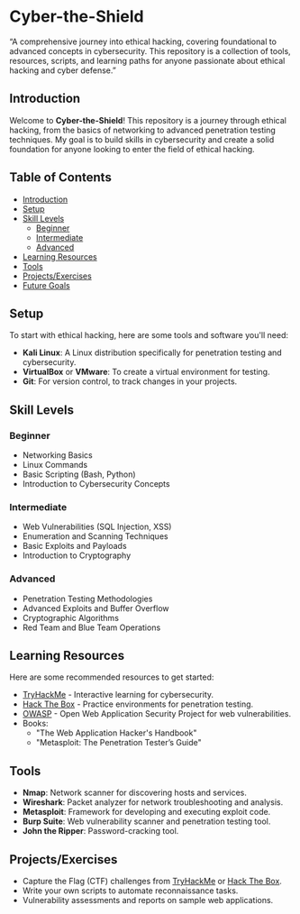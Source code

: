 # Cyber-the-Shield
“A comprehensive journey into ethical hacking, covering foundational to advanced concepts in cybersecurity. This repository is a collection of tools, resources, scripts, and learning paths for anyone passionate about ethical hacking and cyber defense.”

## Introduction
Welcome to **Cyber-the-Shield**! This repository is a journey through ethical hacking, from the basics of networking to advanced penetration testing techniques. My goal is to build skills in cybersecurity and create a solid foundation for anyone looking to enter the field of ethical hacking.

## Table of Contents
- [Introduction](#introduction)
- [Setup](#setup)
- [Skill Levels](#skill-levels)
  - [Beginner](#beginner)
  - [Intermediate](#intermediate)
  - [Advanced](#advanced)
- [Learning Resources](#learning-resources)
- [Tools](#tools)
- [Projects/Exercises](#projects-exercises)
- [Future Goals](#future-goals)

## Setup
To start with ethical hacking, here are some tools and software you'll need:
- **Kali Linux**: A Linux distribution specifically for penetration testing and cybersecurity.
- **VirtualBox** or **VMware**: To create a virtual environment for testing.
- **Git**: For version control, to track changes in your projects.

## Skill Levels

### Beginner
- Networking Basics
- Linux Commands
- Basic Scripting (Bash, Python)
- Introduction to Cybersecurity Concepts

### Intermediate
- Web Vulnerabilities (SQL Injection, XSS)
- Enumeration and Scanning Techniques
- Basic Exploits and Payloads
- Introduction to Cryptography

### Advanced
- Penetration Testing Methodologies
- Advanced Exploits and Buffer Overflow
- Cryptographic Algorithms
- Red Team and Blue Team Operations

## Learning Resources
Here are some recommended resources to get started:
- [TryHackMe](https://tryhackme.com/) - Interactive learning for cybersecurity.
- [Hack The Box](https://www.hackthebox.eu/) - Practice environments for penetration testing.
- [OWASP](https://owasp.org/) - Open Web Application Security Project for web vulnerabilities.
- Books:
  - "The Web Application Hacker's Handbook"
  - "Metasploit: The Penetration Tester’s Guide"

## Tools
- **Nmap**: Network scanner for discovering hosts and services.
- **Wireshark**: Packet analyzer for network troubleshooting and analysis.
- **Metasploit**: Framework for developing and executing exploit code.
- **Burp Suite**: Web vulnerability scanner and penetration testing tool.
- **John the Ripper**: Password-cracking tool.

## Projects/Exercises
- Capture the Flag (CTF) challenges from [TryHackMe](https://tryhackme.com/) or [Hack The Box](https://www.hackthebox.eu/).
- Write your own scripts to automate reconnaissance tasks.
- Vulnerability assessments and reports on sample web applications.
